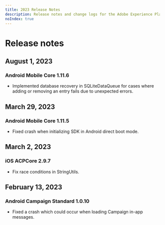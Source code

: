 ```yaml
---
title: 2023 Release Notes
description: Release notes and change logs for the Adobe Experience Platform Mobile SDKs.
noIndex: true
---
```


# Release notes

## August 1, 2023

### Android Mobile Core 1.11.6

* Implemented database recovery in SQLiteDataQueue for cases where adding or removing an entry fails due to unexpected errors.

## March 29, 2023

### Android Mobile Core 1.11.5

* Fixed crash when initializing SDK in Android direct boot mode. 

## March 2, 2023

### iOS ACPCore 2.9.7

* Fix race conditions in StringUtils.

## February 13, 2023

### Android Campaign Standard 1.0.10

* Fixed a crash which could occur when loading Campaign in-app messages.
